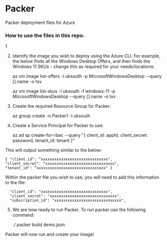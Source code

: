 # Packer
Packer deployment files for Azure

### How to use the files in this repo. 

1


2. Identify the image you wish to deploy using the Azure CLI. For example, the below finds all the Windows Desktop Offers, and then finds the Windows 11 SKUs - change this as required for your needs/locations:

    az vm image list-offers -l uksouth -p MicrosoftWindowsDesktop --query [].name -o tsv

    az vm image list-skus -l uksouth -f windows-11 -p MicrosoftWindowsDesktop --query [].name -o tsv

3. Create the required Resource Group for Packer:

    az group create -n Packer1 -l uksouth

4. Create a Service Principal for Packer to use:

    az ad sp create-for-rbac --query "{ client_id: appId, client_secret: password, tenant_id: tenant }"

This will output something similar to the below:

    { "client_id": “xxxxxxxxxxxxxxxxxxxxxxxxxxxxxx",
    "client_secret": “xxxxxxxxxxxxxxxxxxxxxxxxxxxxxxx",
    "tenant_id": “xxxxxxxxxxxxxxxxxxxxxxxxxxxxxxx" }

Within the packer file you wish to use, you will need to add this information to the file:

      "client_id": "xxxxxxxxxxxxxxxxxxxxxxxxxxxxxx",
      "client_secret": "xxxxxxxxxxxxxxxxxxxxxxxxxxxxxx",
      "subscription_id": "xxxxxxxxxxxxxxxxxxxxxxxxxxxxxx",

5. We are now ready to run Packer. To run packer use the following command:

    ./ packer build demo.json

Packer will now run and create your image!